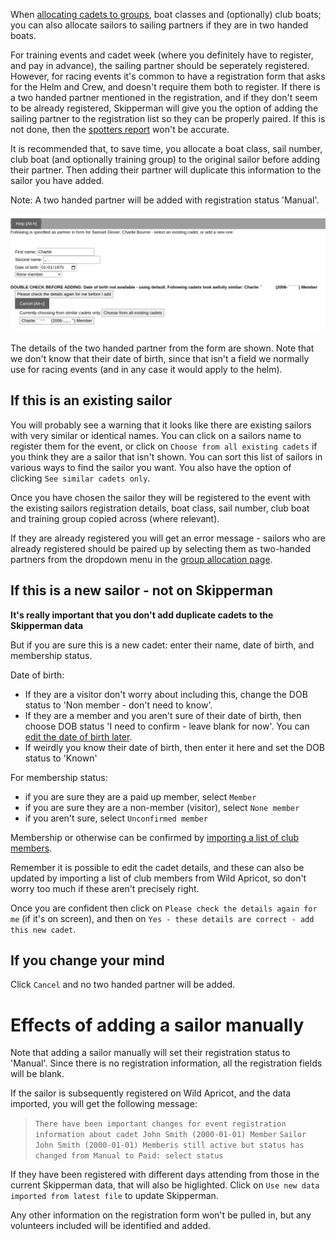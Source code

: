 
When [allocating cadets to groups](group_allocation_help.md), boat classes and (optionally) club boats; you can also allocate sailors to sailing partners if they are in two handed boats.



For training events and cadet week (where you definitely have to register, and pay in advance), the sailing partner should be seperately registered. However, for racing events it's common to have a registration form that asks for the Helm and Crew, and doesn't require them both to register. If there is a two handed partner mentioned in the registration, and if they don't seem to be already registered, Skipperman will give you the option of adding the sailing partner to the registration list so they can be properly paired. If this is not done, then the [spotters report](spotter_sheet_report.md) won't be accurate. 

It is recommended that, to save time, you allocate a boat class, sail number, club boat (and optionally training group) to the original sailor before adding their partner. Then adding their partner will duplicate this information to the sailor you have added.

Note: A two handed partner will be added with registration status 'Manual'. 

![add_sailing_partner.png](../static/add_sailing_partner.png)

The details of the two handed partner from the form are shown. Note that we don't know that their date of birth, since that isn't a field we normally use for racing events (and in any case it would apply to the helm). 

## If this is an existing sailor

You will probably see a warning that it looks like there are existing sailors with very similar or identical names. You can click on a sailors name to register them for the event, or click on `Choose from all existing cadets` if you think they are a sailor that isn't shown. You can sort this list of sailors in various ways to find the sailor you want. You also have the option of clicking `See similar cadets only`.

Once you have chosen the sailor they will be registered to the event with the existing sailors registration details, boat class, sail number, club boat and training group copied across (where relevant).

If they are already registered you will get an error message - sailors who are already registered should be paired up by selecting them as two-handed partners from the dropdown menu in the [group allocation page](group_allocation_help.md).

## If this is a new sailor - not on Skipperman

 **It's really important that you don't add duplicate cadets to the Skipperman data**

But if you are sure this is a new cadet: enter their name, date of birth, and membership status. 

Date of birth: 

- If they are a visitor don't worry about including this, change the DOB status to 'Non member - don't need to know'. 
- If they are a member and you aren't sure of their date of birth, then choose DOB status 'I need to confirm - leave blank for now'. You can [edit the date of birth later](view_and_edit_individual_cadet_help.md). 
- If weirdly you know their date of birth, then enter it here and set the DOB status to 'Known'

For membership status:

- if you are sure they are a paid up member, select `Member`
- if you are sure they are a non-member (visitor), select `None member`
- if you aren't sure, select `Unconfirmed member`

Membership or otherwise can be confirmed by [importing a list of club members](import_membership_list_help). 

Remember it is possible to edit the cadet details, and these can also be updated by importing a list of club members from Wild Apricot, so don't worry too much if these aren't precisely right.

Once you are confident then click on `Please check the details again for me` (if it's on screen), and then on `Yes - these details are correct - add this new cadet`.

## If you change your mind

Click `Cancel` and no two handed partner will be added.

# Effects of adding a sailor manually

Note that adding a sailor manually will set their registration status to 'Manual'. Since there is no registration information, all the registration fields will be blank. 

If the sailor is subsequently registered on Wild Apricot, and the data imported, you will get the following message:

> `There have been important changes for event registration information about cadet John Smith (2000-01-01) Member`
> `Sailor John Smith (2000-01-01) Memberis still active but status has changed from Manual to Paid: select status `

If they have been registered with different days attending from those in the current Skipperman data, that will also be higlighted. Click on `Use new data imported from latest file` to update Skipperman.

Any other information on the registration form won't be pulled in, but any volunteers included will be identified and added.